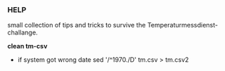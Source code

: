 ### HELP
small collection of tips and tricks to survive the Temperaturmessdienst-challange.

**clean tm-csv**
 - if system got wrong date 
   sed '/^1970./D' tm.csv > tm.csv2
